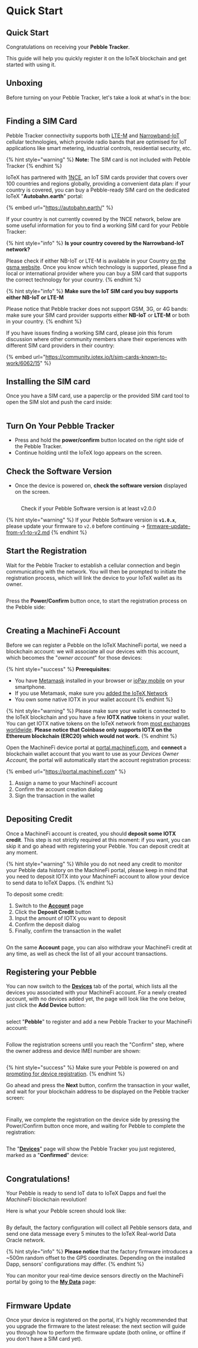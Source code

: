 # Quick Start

## Quick Start

Congratulations on receiving your **Pebble Tracker**.

This guide will help you quickly register it on the IoTeX blockchain and get started with using it.

## Unboxing

Before turning on your Pebble Tracker, let's take a look at what's in the box:

<figure><img src="https://github.com/iotexproject/iotex-docs-gitbook/raw/master/.gitbook/assets/image.jpg" alt=""><figcaption></figcaption></figure>

## Finding a SIM Card

Pebble Tracker connectivity supports both [LTE-M](https://en.wikipedia.org/wiki/LTE-M) and [Narrowband-IoT](https://en.wikipedia.org/wiki/Narrowband_IoT) cellular technologies, which provide radio bands that are optimised for IoT applications like smart metering, industrial controls, residential security, etc.

{% hint style="warning" %}
**Note:** The SIM card is not included with Pebble Tracker
{% endhint %}

IoTeX has partnered with [1NCE](https://1nce.com/), an IoT SIM cards provider that covers over 100 countries and regions globally, providing a convenient data plan: if your country is covered, you can buy a Pebble-ready SIM card on the dedicated IoTeX "**Autobahn.earth**" portal:

{% embed url="https://autobahn.earth/" %}

If your country is not currently covered by the 1NCE network, below are some useful information for you to find a working SIM card for your Pebble Tracker:

{% hint style="info" %}
**Is your country covered by the Narrowband-IoT network?**

Please check if either NB-IoT or LTE-M is available in your Country [on the gsma website](https://www.gsma.com/iot/deployment-map/).  Once you know which technology is supported, please find a local or international provider where you can buy a SIM card that supports the correct technology for your country.
{% endhint %}

{% hint style="info" %}
**Make sure the IoT SIM card you buy supports either NB-IoT or LTE-M**

Please notice that Pebble tracker does not support GSM, 3G, or 4G bands:\
make sure your SIM card provider supports either **NB-IoT** or **LTE-M** or both in your country.
{% endhint %}

If you have issues finding a working SIM card, please join this forum discussion where other community members share their experiences with different SIM card providers in their country:

{% embed url="https://community.iotex.io/t/sim-cards-known-to-work/6062/15" %}

## Installing the SIM card

Once you have a SIM card, use a paperclip or the provided SIM card tool to open the SIM slot and push the card inside:

<figure><img src="https://github.com/iotexproject/iotex-docs-gitbook/raw/master/.gitbook/assets/simcard.jpg" alt=""><figcaption></figcaption></figure>

## Turn On Your Pebble Tracker

* Press and hold the **power/confirm** button located on the right side of the Pebble Tracker.&#x20;
* Continue holding until the IoTeX logo appears on the screen.

## Check the Software Version

* Once the device is powered on, **check the software version** displayed on the screen.

<figure><img src="../../../.gitbook/assets/image (128).png" alt=""><figcaption><p>Check if your Pebble Software version is at least v2.0.0</p></figcaption></figure>

{% hint style="warning" %}
If your Pebble Software version is **`v1.0.x`**, please update your firmware to `v2.0` before continuing → [firmware-update-from-v1-to-v2.md](firmware-update/firmware-update-from-v1-to-v2.md "mention")&#x20;
{% endhint %}

## Start the Registration

Wait for the Pebble Tracker to establish a cellular connection and begin communicating with the network. You will then be prompted to initiate the registration process, which will link the device to your IoTeX wallet as its owner.

<figure><img src="../../../.gitbook/assets/image.png" alt=""><figcaption></figcaption></figure>

Press the **Power/Confirm** button once, to start the registration process on the Pebble side:

<figure><img src="https://github.com/iotexproject/iotex-docs-gitbook/raw/master/.gitbook/assets/pebble-reg2.jpg" alt=""><figcaption></figcaption></figure>

## Creating a MachineFi Account

Before we can register a Pebble on the IoTeX MachineFi portal, we need a blockchain account: we will associate all our devices with this account, which becomes the "_owner account_" for those devices:



{% hint style="success" %}
**Prerequisites**:

* You have [Metamask](https://metamask.io/download/) installed in your browser or [ioPay mobile](https://iopay.me) on your smartphone.
* If you use Metamask, make sure you [added the IoTeX Network](https://iotexdefi.com)&#x20;
* You own some native IOTX in your wallet account&#x20;
{% endhint %}

{% hint style="warning" %}
Please make sure your wallet is connected to the IoTeX blockchain and you have a few **IOTX native** tokens in your wallet. You can get IOTX native tokens on the IoTeX network from [most exchanges worldwide](https://ecosystem.iotex.io/?tag=Exchange,Wallet). **Please notice that Coinbase only supports IOTX on the Ethereum blockchain (ERC20) which would not work.**
{% endhint %}

Open the MachineFi device portal at [portal.machinefi.com](https://portal.machinefi.com), and **connect** a blockchain wallet account that you want to use as your _Devices_ _Owner Account,_ the portal will automatically start the account registration process:

{% embed url="https://portal.machinefi.com" %}

1. Assign a name to your MachineFi account
2. Confirm the account creation dialog
3. Sign the transaction in the wallet

<figure><img src="https://github.com/iotexproject/iotex-docs-gitbook/raw/master/.gitbook/assets/newportalaccount.jpg" alt=""><figcaption></figcaption></figure>

## Depositing Credit

Once a MachineFi account is created, you should **deposit some IOTX credit**. This step is not strictly required at this moment: if you want, you can skip it and go ahead with registering your Pebble. You can deposit credit at any moment.&#x20;

{% hint style="warning" %}
While you do not need any credit to monitor your Pebble data history on the MachineFi portal, please keep in mind that you need to deposit IOTX into your MachineFi account to allow your device to send data to IoTeX Dapps.
{% endhint %}

To deposit some credit:

1. Switch to the [**Account**](https://portal.machinefi.com/account) page&#x20;
2. Click the **Deposit Credit** button&#x20;
3. Input the amount of IOTX you want to deposit
4. Confirm the deposit dialog
5. Finally, confirm the transaction in the wallet&#x20;

<figure><img src="https://github.com/iotexproject/iotex-docs-gitbook/raw/master/.gitbook/assets/depositcredit%20(1).jpg" alt=""><figcaption></figcaption></figure>

On the same **Account** page, you can also withdraw your MachineFi credit at any time, as well as check the list of all your account transactions.

## Registering your Pebble

You can now switch to the [**Devices**](https://portal.machinefi.com/device) tab of the portal, which lists all the devices you associated with your MachineFi account. For a newly created account, with no devices added yet, the page will look like the one below, just click the **Add Device** button:

<figure><img src="https://github.com/iotexproject/iotex-docs-gitbook/raw/master/.gitbook/assets/add-device.jpg" alt=""><figcaption></figcaption></figure>

select "**Pebble**" to register and add a new Pebble Tracker to your MachineFi account:

<figure><img src="https://github.com/iotexproject/iotex-docs-gitbook/raw/master/.gitbook/assets/addpebble1%20(5).jpg" alt=""><figcaption></figcaption></figure>

Follow the registration screens until you reach the "Confirm" step, where the owner address and device IMEI number are shown:

<figure><img src="https://github.com/iotexproject/iotex-docs-gitbook/raw/master/.gitbook/assets/addpebble2.jpg" alt=""><figcaption></figcaption></figure>

{% hint style="success" %}
Make sure your Pebble is powered on and [prompting for device registration](quick-start.md#power-on).
{% endhint %}

Go ahead and press the **Next** button, confirm the transaction in your wallet, and wait for your blockchain address to be displayed on the Pebble tracker screen:

<figure><img src="https://github.com/iotexproject/iotex-docs-gitbook/raw/master/.gitbook/assets/pebble-reg3.jpg" alt=""><figcaption></figcaption></figure>

<figure><img src="https://github.com/iotexproject/iotex-docs-gitbook/raw/master/.gitbook/assets/pebble-reg1.jpg" alt=""><figcaption></figcaption></figure>

Finally, we complete the registration on the device side by pressing the Power/Confirm button once more, and waiting for Pebble to complete the registration:

<figure><img src="https://github.com/iotexproject/iotex-docs-gitbook/raw/master/.gitbook/assets/addpebble4.jpg" alt=""><figcaption></figcaption></figure>

The "[**Devices**](https://portal.machinefi.com/device)" page will show the Pebble Tracker you just registered, marked as a "**Confirmed**" device:

<figure><img src="https://github.com/iotexproject/iotex-docs-gitbook/raw/master/.gitbook/assets/addpebble5.jpg" alt=""><figcaption></figcaption></figure>

## Congratulations!

Your Pebble is ready to send IoT data to IoTeX Dapps and fuel the _MachineFi_ blockchain revolution!

Here is what your Pebble screen should look like:

<figure><img src="https://github.com/iotexproject/iotex-docs-gitbook/raw/master/.gitbook/assets/pebble-display-icons.jpg" alt=""><figcaption></figcaption></figure>

By default, the factory configuration will collect all Pebble sensors data, and send one data message every 5 minutes to the IoTeX Real-world Data Oracle network.

{% hint style="info" %}
**Please notice** that the factory firmware introduces a \~500m random offset to the GPS coordinates. Depending on the installed Dapp, sensors' configurations may differ.&#x20;
{% endhint %}

You can monitor your real-time device sensors directly on the MachineFi portal by going to the [**My Data**](https://portal.machinefi.com/myData) page:

<figure><img src="https://github.com/iotexproject/iotex-docs-gitbook/raw/master/.gitbook/assets/pebble-reg4.jpg" alt=""><figcaption></figcaption></figure>

## Firmware Update

Once your device is registered on the portal, it's highly recommended that you upgrade the firmware to the latest release: the next section will guide you through how to perform the firmware update (both online, or offline if you don't have a SIM card yet).
